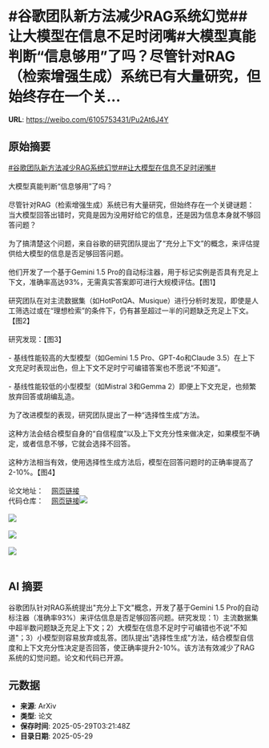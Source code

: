 # #谷歌团队新方法减少RAG系统幻觉##让大模型在信息不足时闭嘴#大模型真能判断“信息够用”了吗？尽管针对RAG（检索增强生成）系统已有大量研究，但始终存在一个关...

**URL**: https://weibo.com/6105753431/Pu2At6J4Y

## 原始摘要

<a href="https://m.weibo.cn/search?containerid=231522type%3D1%26t%3D10%26q%3D%23%E8%B0%B7%E6%AD%8C%E5%9B%A2%E9%98%9F%E6%96%B0%E6%96%B9%E6%B3%95%E5%87%8F%E5%B0%91RAG%E7%B3%BB%E7%BB%9F%E5%B9%BB%E8%A7%89%23&amp;extparam=%23%E8%B0%B7%E6%AD%8C%E5%9B%A2%E9%98%9F%E6%96%B0%E6%96%B9%E6%B3%95%E5%87%8F%E5%B0%91RAG%E7%B3%BB%E7%BB%9F%E5%B9%BB%E8%A7%89%23" data-hide=""><span class="surl-text">#谷歌团队新方法减少RAG系统幻觉#</span></a><a href="https://m.weibo.cn/search?containerid=231522type%3D1%26t%3D10%26q%3D%23%E8%AE%A9%E5%A4%A7%E6%A8%A1%E5%9E%8B%E5%9C%A8%E4%BF%A1%E6%81%AF%E4%B8%8D%E8%B6%B3%E6%97%B6%E9%97%AD%E5%98%B4%23&amp;extparam=%23%E8%AE%A9%E5%A4%A7%E6%A8%A1%E5%9E%8B%E5%9C%A8%E4%BF%A1%E6%81%AF%E4%B8%8D%E8%B6%B3%E6%97%B6%E9%97%AD%E5%98%B4%23" data-hide=""><span class="surl-text">#让大模型在信息不足时闭嘴#</span></a><br><br>大模型真能判断“信息够用”了吗？<br><br>尽管针对RAG（检索增强生成）系统已有大量研究，但始终存在一个关键谜题：当大模型回答出错时，究竟是因为没用好给它的信息，还是因为信息本身就不够回答问题？<br><br>为了搞清楚这个问题，来自谷歌的研究团队提出了“充分上下文”的概念，来评估提供给大模型的信息是否足够回答问题。<br><br>他们开发了一个基于Gemini 1.5 Pro的自动标注器，用于标记实例是否具有充足上下文，准确率高达93%，无需真实答案即可进行大规模评估。【图1】<br><br>研究团队在对主流数据集（如HotPotQA、Musique）进行分析时发现，即使是人工筛选过或在“理想检索”的条件下，仍有甚至超过一半的问题缺乏充足上下文。【图2】<br><br>研究发现：【图3】<br><br>- 基线性能较高的大型模型（如Gemini 1.5 Pro、GPT-4o和Claude 3.5）在上下文充足时表现出色，但上下文不足时宁可编错答案也不愿说“不知道”。<br><br>- 基线性能较低的小型模型（如Mistral 3和Gemma 2）即便上下文充足，也频繁放弃回答或胡编乱造。<br><br>为了改进模型的表现，研究团队提出了一种“选择性生成”方法。<br><br>这种方法会结合模型自身的“自信程度”以及上下文充分性来做决定，如果模型不确定，或者信息不够，它就会选择不回答。<br><br>这种方法相当有效，使用选择性生成方法后，模型在回答问题时的正确率提高了2-10%。【图4】<br><br>论文地址：<a href="https://weibo.cn/sinaurl?u=https%3A%2F%2Farxiv.org%2Fabs%2F2411.06037" data-hide=""><span class="url-icon"><img style="width: 1rem;height: 1rem" src="https://h5.sinaimg.cn/upload/2015/09/25/3/timeline_card_small_web_default.png" referrerpolicy="no-referrer"></span><span class="surl-text">网页链接</span></a><br>代码仓库：<a href="https://weibo.cn/sinaurl?u=https%3A%2F%2Fgithub.com%2Fhljoren%2Fsufficientcontext" data-hide=""><span class="url-icon"><img style="width: 1rem;height: 1rem" src="https://h5.sinaimg.cn/upload/2015/09/25/3/timeline_card_small_web_default.png" referrerpolicy="no-referrer"></span><span class="surl-text">网页链接</span></a><img style="" src="https://tvax3.sinaimg.cn/large/006Fd7o3gy1i1w6x36ymoj30um0bowjc.jpg" referrerpolicy="no-referrer"><br><br><img style="" src="https://tvax2.sinaimg.cn/large/006Fd7o3gy1i1w6x5icm2j30uc0ky182.jpg" referrerpolicy="no-referrer"><br><br><img style="" src="https://tvax3.sinaimg.cn/large/006Fd7o3gy1i1w6x8fukej30gu09eq4f.jpg" referrerpolicy="no-referrer"><br><br><img style="" src="https://tvax4.sinaimg.cn/large/006Fd7o3gy1i1w6xb34u8j30va0n24a2.jpg" referrerpolicy="no-referrer"><br><br>

## AI 摘要

谷歌团队针对RAG系统提出"充分上下文"概念，开发了基于Gemini 1.5 Pro的自动标注器（准确率93%）来评估信息是否足够回答问题。研究发现：1）主流数据集中超半数问题缺乏充足上下文；2）大模型在信息不足时宁可编错也不说"不知道"；3）小模型则容易放弃或乱答。团队提出"选择性生成"方法，结合模型自信度和上下文充分性决定是否回答，使正确率提升2-10%。该方法有效减少了RAG系统的幻觉问题。论文和代码已开源。

## 元数据

- **来源**: ArXiv
- **类型**: 论文
- **保存时间**: 2025-05-29T03:21:48Z
- **目录日期**: 2025-05-29
